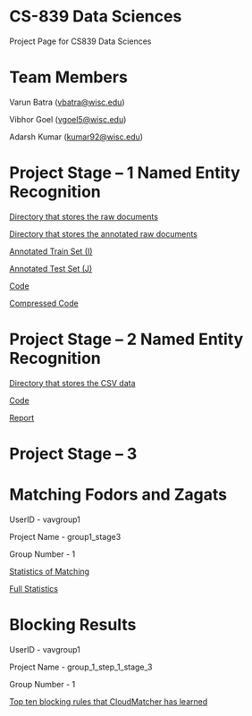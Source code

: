 # CS-839 Data Sciences
  Project Page for CS839 Data Sciences
  
# Team Members
  Varun Batra (vbatra@wisc.edu)
 
  Vibhor Goel (vgoel5@wisc.edu)
  
  Adarsh Kumar (kumar92@wisc.edu)
  
# Project Stage – 1 Named Entity Recognition
  
  [Directory that stores the raw documents ](https://github.com/batravarun125/CS839-Data-Science/tree/master/data/raw_copy)

  [Directory that stores the annotated raw documents ](https://github.com/batravarun125/CS839-Data-Science/tree/master/data/raw_limited_annotated)

  [Annotated Train Set (I) ](https://github.com/batravarun125/CS839-Data-Science/tree/master/dev_data)
  
  [Annotated Test Set (J) ](https://github.com/batravarun125/CS839-Data-Science/tree/master/test_data)
  
  [Code ](https://github.com/batravarun125/CS839-Data-Science)
  
  [Compressed Code ](https://github.com/batravarun125/CS839-Data-Science/blob/master/Stage1.zip)
  
  


# Project Stage – 2 Named Entity Recognition
  [Directory that stores the CSV data ](https://github.com/batravarun125/CS839-Data-Science/tree/master/Stage2/Data)

  [Code ](https://github.com/batravarun125/CS839-Data-Science/tree/master/Stage2/Code)

  [Report ](https://github.com/batravarun125/CS839-Data-Science/blob/master/Stage2/Report_Stage-2.pdf)
 
  
# Project Stage – 3 

# Matching Fodors and Zagats

UserID - vavgroup1

Project Name - group1_stage3

Group Number - 1

 [ Statistics of Matching ](https://github.com/batravarun125/CS839-Data-Science/blob/master/Stage3/cloudmatcher_SS.pdf)
 
 [ Full Statistics ](https://github.com/batravarun125/CS839-Data-Science/blob/master/Stage3/group1stage3_al_ds)
 


# Blocking Results

UserID - vavgroup1

Project Name - 	group_1_step_1_stage_3

Group Number - 1

 [ Top ten blocking rules that CloudMatcher has learned ](https://github.com/batravarun125/CS839-Data-Science/blob/master/Stage3/Blocking_rules.pdf)
 
 
